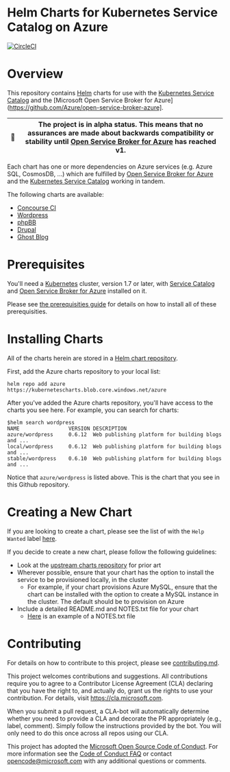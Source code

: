 # Helm Charts for Kubernetes Service Catalog on Azure

[![CircleCI](https://circleci.com/gh/Azure/helm-charts.svg?style=svg&circle-token=e8c9c6863d2aac35c678888ca7346618be17aeb8)](https://circleci.com/gh/Azure/helm-charts)

# Overview

This repository contains [Helm](https://helm.sh/) charts for use with the
[Kubernetes Service Catalog](https://github.com/kubernetes-incubator/service-catalog)
and the 
[Microsoft Open Service Broker for Azure](https://github.com/Azure/open-service-broker-azure].

| 🚨  | The project is in **alpha** status. This means that no assurances are made about backwards compatibility or stability until [Open Service Broker for Azure](https://github.com/Azure/open-service-broker-azure) has reached v1. |
|---|---|

Each chart has one or more dependencies on Azure services (e.g. Azure SQL, CosmosDB, ...)
which are fulfilled by [Open Service Broker for Azure](https://github.com/Azure/open-service-broker-azure) and
the [Kubernetes Service Catalog](https://github.com/kubernetes-incubator/service-catalog) working
in tandem.

The following charts are available:

- [Concourse CI](./concourse)
- [Wordpress](./wordpress)
- [phpBB](./phpbb)
- [Drupal](./drupal)
- [Ghost Blog](./ghost)

# Prerequisites

You'll need a [Kubernetes](https://kubernetes.io) cluster, version 1.7 or later,
with [Service Catalog](https://github.com/kubernetes-incubator/service-catalog)
and [Open Service Broker for Azure](https://github.com/Azure/open-service-broker-azure) 
installed on it.

Please see [the prerequisities guide](./docs/prerequisities/README.md) for 
details on how to install all of these prerequisities.

# Installing Charts

All of the charts herein are stored in a 
[Helm chart repository](https://github.com/kubernetes/helm/blob/master/docs/chart_repository.md). 

First, add the Azure charts repository to your local list:

```console
helm repo add azure https://kubernetescharts.blob.core.windows.net/azure
```

After you've added the Azure charts repository, you'll have access to the charts you see here.
For example, you can search for charts:

```console
$helm search wordpress
NAME            	VERSION	DESCRIPTION
azure/wordpress 	0.6.12 	Web publishing platform for building blogs and ...
local/wordpress 	0.6.12 	Web publishing platform for building blogs and ...
stable/wordpress	0.6.10 	Web publishing platform for building blogs and ...
```

Notice that `azure/wordpress` is listed above. This is the chart that you see in this
Github repository.

# Creating a New Chart

If you are looking to create a chart, please see the list of with the `Help Wanted`
label [here](https://github.com/Azure/helm-charts/issues?q=is%3Aissue+is%3Aopen+label%3A%22help+wanted%22).

If you decide to create a new chart, please follow the following guidelines:

- Look at the [upstream charts repository](https://github.com/kubernetes/charts) for prior art
- Wherever possible, ensure that your chart has the option to install the service to be 
provisioned locally, in the cluster
    - For example, if your chart provisions Azure MySQL, ensure that the chart can be 
    installed with the option to create a MySQL instance in the cluster. The default should
    be to provision on Azure
- Include a detailed README.md and NOTES.txt file for your chart
    - [Here](./wordpress/templates/NOTES.txt) is an
    example of a NOTES.txt file

# Contributing

For details on how to contribute to this project, please see [contributing.md](./docs/contributing.md).

This project welcomes contributions and suggestions. All contributions require you to agree to a
Contributor License Agreement (CLA) declaring that you have the right to, and actually do, grant us
the rights to use your contribution. For details, visit https://cla.microsoft.com.

When you submit a pull request, a CLA-bot will automatically determine whether you need to provide
a CLA and decorate the PR appropriately (e.g., label, comment). Simply follow the instructions
provided by the bot. You will only need to do this once across all repos using our CLA.

This project has adopted the [Microsoft Open Source Code of Conduct](https://opensource.microsoft.com/codeofconduct/).
For more information see the [Code of Conduct FAQ](https://opensource.microsoft.com/codeofconduct/faq/) or
contact [opencode@microsoft.com](mailto:opencode@microsoft.com) with any additional questions or comments.
